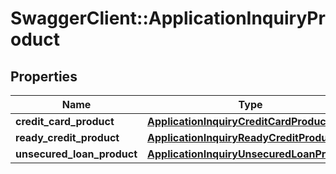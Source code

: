 # SwaggerClient::ApplicationInquiryProduct

## Properties
Name | Type | Description | Notes
------------ | ------------- | ------------- | -------------
**credit_card_product** | [**ApplicationInquiryCreditCardProduct**](ApplicationInquiryCreditCardProduct.md) |  | [optional] 
**ready_credit_product** | [**ApplicationInquiryReadyCreditProduct**](ApplicationInquiryReadyCreditProduct.md) |  | [optional] 
**unsecured_loan_product** | [**ApplicationInquiryUnsecuredLoanProduct**](ApplicationInquiryUnsecuredLoanProduct.md) |  | [optional] 

